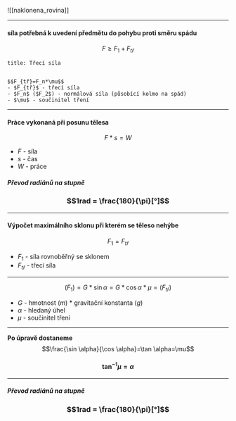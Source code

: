 ![[naklonena_rovina]]

---
#### síla potřebná k uvedení předmětu do pohybu proti směru spádu

$$F\ge F_1+F_{tř}$$

```ad-summary
title: Třecí síla


$$F_{tř}=F_n*\mu$$
- $F_{tř}$ - třecí síla
- $F_n$ ($F_2$) - normálová síla (působící kolmo na spád)
- $\mu$ - součinitel tření
```

---
#### Práce vykonaná při posunu tělesa

$$F*s=W$$
- $F$ - síla
- $s$ - čas
- $W$ - práce

##### Převod radiánů na stupně
### $$1rad = \frac{180}{\pi}[°]$$

--- 
#### Výpočet maximálního sklonu při kterém se těleso nehýbe
$$F_1=F_{tř}$$
- $F_1$ - síla rovnoběřný se sklonem
- $F_{tř}$ - třecí síla
---
$$(F_1)=G*\sin \alpha=G*\cos \alpha *\mu=(F_{tř})$$
- $G$ - hmotnost ($m$) * gravitační konstanta ($g$)
- $\alpha$ - hledaný úhel
- $\mu$ - součinitel tření
---
**Po úpravě dostaneme**
$$\frac{\sin \alpha}{\cos \alpha}=\tan \alpha=\mu$$
#### $$\tan^{-1}\mu=\alpha$$
---

##### Převod radiánů na stupně
### $$1rad = \frac{180}{\pi}[°]$$
